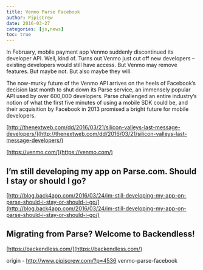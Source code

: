 ```yaml
---
title: Venmo Parse Facebook
author: PipisCrew
date: 2016-03-27
categories: [js,news]
toc: true
---
```


In February, mobile payment app Venmo suddenly discontinued its developer API. Well, kind of. Turns out Venmo just cut off new developers – existing developers would still have access. But Venmo may remove features. But maybe not. But also maybe they will.

The now-murky future of the Venmo API arrives on the heels of Facebook’s decision last month to shut down its Parse service, an immensely popular API used by over 600,000 developers. Parse challenged an entire industry’s notion of what the first five minutes of using a mobile SDK could be, and their acquisition by Facebook in 2013 promised a bright future for mobile developers.

[http://thenextweb.com/dd/2016/03/21/silicon-valleys-last-message-developers/](http://thenextweb.com/dd/2016/03/21/silicon-valleys-last-message-developers/)

[https://venmo.com/](https://venmo.com/)

## I’m still developing my app on Parse.com. Should I stay or should I go?

[http://blog.back4app.com/2016/03/24/im-still-developing-my-app-on-parse-should-i-stay-or-should-i-go/](http://blog.back4app.com/2016/03/24/im-still-developing-my-app-on-parse-should-i-stay-or-should-i-go/)

## Migrating from Parse? Welcome to Backendless!

[https://backendless.com/](https://backendless.com/)

origin - http://www.pipiscrew.com/?p=4536 venmo-parse-facebook